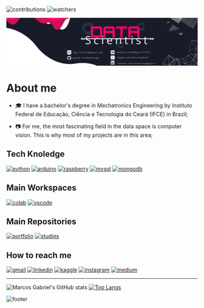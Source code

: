 ![contributions](https://badgen.net/badge/contributions/welcome/ca115a)
![watchers](https://badgen.net/github/watchers/Resmung0/Resmung0?icon=github&color=ca115a)

![banner](https://github.com/Resmung0/Resmung0/blob/main/banner.png)

# About me

* :mortar_board: I have a bachelor's degree in Mechatronics Engineering by Instituto Federal de Educação, Ciência e Tecnologia do Ceará (IFCE) in Brazil;

* :camera: For me, the most fascinating field in the data space is computer vision. This is why most of my projects are in this area;


## Tech Knoledge
[![python](https://img.shields.io/badge/Python-3776AB?style=for-the-badge&logo=python&logoColor=white&color=f20d63)](https://www.python.org/)
[![arduino](https://img.shields.io/badge/Arduino-00979D?style=for-the-badge&logo=Arduino&logoColor=white&color=f20d63)](https://www.arduino.cc/)
[![raspberry](https://img.shields.io/badge/Raspberry%20Pi-A22846?style=for-the-badge&logo=Raspberry%20Pi&logoColor=white&color=f20d63)](https://www.raspberrypi.org/)
[![mysql](https://img.shields.io/badge/MySQL-00000F?style=for-the-badge&logo=mysql&logoColor=white&color=f20d63)](https://www.mysql.com/)
[![mongodb](https://img.shields.io/badge/MongoDB-4EA94B?style=for-the-badge&logo=mongodb&logoColor=white&color=f20d63)](https://www.mongodb.com/)

## Main Workspaces

[![colab](https://img.shields.io/badge/Colab-F9AB00?style=for-the-badge&logo=googlecolab&logoColor=white&color=f20d63)](https://colab.research.google.com/notebooks/intro.ipynb)
[![vscode](https://img.shields.io/badge/Visual_Studio_Code-0078D4?style=for-the-badge&logo=visual%20studio%20code&logoColor=white&color=f20d63)](https://code.visualstudio.com/)

## Main Repositories
[![portfolio](https://github-readme-stats.vercel.app/api/pin/?username=Resmung0&repo=Portfolio&bg_color=181B28&icon_color=f20d63&text_color=ffffff&title_color=f20d63)](https://github.com/Resmung0/Portfolio)
[![studies](https://github-readme-stats.vercel.app/api/pin/?username=Resmung0&repo=Studies&bg_color=181B28&icon_color=f20d63&text_color=ffffff&title_color=f20d63)](https://github.com/Resmung0/Studies)

## How to reach me
[![gmail](https://img.shields.io/badge/Gmail-D14836?style=for-the-badge&logo=gmail&logoColor=white&color=f20d63)](mg.21191077@gmail.com)
[![linkedin](https://img.shields.io/badge/LinkedIn-0077B5?style=for-the-badge&logo=linkedin&logoColor=white&color=f20d63)](https://www.linkedin.com/in/marcosggassis/)
[![kaggle](https://img.shields.io/badge/Kaggle-20BEFF?style=for-the-badge&logo=Kaggle&logoColor=white&color=f20d63)](https://www.kaggle.com/marcosgabriel)
[![instagram](https://img.shields.io/badge/Instagram-E4405F?style=for-the-badge&logo=instagram&logoColor=white&color=f20d63)](https://www.instagram.com/mrcosgabriel_/)
[![medium](https://img.shields.io/badge/Medium-12100E?style=for-the-badge&logo=medium&logoColor=white&color=f20d63)](https://medium.com/@mg.21191077)
 

---

![Marcos Gabriel's GitHub stats](https://github-readme-stats.vercel.app/api?username=Resmung0&bg_color=181B28&icon_color=f20d63&text_color=ffffff&title_color=f20d63&show_icons=true)
[![Top Langs](https://github-readme-stats.vercel.app/api/top-langs/?username=Resmung0&layout=compact&bg_color=181B28&title_color=f20d63&text_color=ffffff)](https://github.com/anuraghazra/github-readme-stats)

![footer](https://capsule-render.vercel.app/api?type=waving&color=f20d63&height=150&section=footer)
